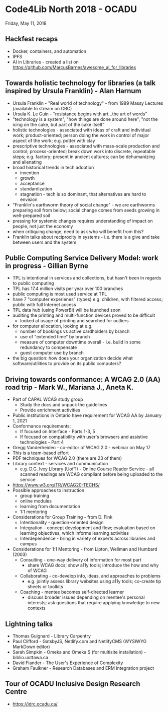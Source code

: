 # Code4Lib North 2018 - OCADU

Friday, May 11, 2018

## Hackfest recaps

- Docker, containers, and automation
- IPFS
- AI in Libraries - created a list on https://github.com/MarcusBarnes/awesome_ai_for_libraries


## Towards holistic technology for libraries (a talk inspired by Ursula Franklin) - Alan Harnum

- Ursula Franklin - "Real world of technology" - from 1989 Massy Lectures (available to stream on CBC)
- Ursula K. Le Guin - "resistance begins with art...the art of words"
- "technology is a system", "how things are done around here", "not the icing on the cake, but part of the cake itself"
- holistic technologies - associated with ideas of craft and individual work; product-oriented; person doing the work in control of major aspect of the work; e.g. potter with clay
- prescriptive technologies - associated with mass-scale production and control; process-oriented; break down work into discrete, repeatable steps; e.g. factory; present in ancient cultures; can be dehumanizing and alienating
- broad historical trends in tech adoption
  - invention
  - growth 
  - acceptance
  - standardization
  - stagnation - tech is so dominant, that alternatives are hard to envision
- "Franklin's earthworm theory of social change" - we are earthworms preparing soil from below; social change comes from seeds growing in well-prepared soil
- pressing for systemic changes requires understanding of impact on people, not just the economy
- when critiquing change, need to ask who will benefit from this?
- Franklin talks about reciprocity in systems - i.e. there is a give and take between users and the system


## Public Computing Service Delivery Model: work in progress - Gillian Byrne

- TPL is intentional in services and collections, but hasn't been in regards to public computing
- TPL has 17.4 million visits per year over 100 branches
- public computing is most used service at TPL
- have 7 "computer experienes" (types) e.g. children, with filtered access; public with full Internet access
- TPL data hub (using PowerBI) will be launched soon 
- auditing the printing and multi-function devices proved to be difficult
  - looked at usage of printing and searched for outliers
- for computer allocation, looking at e.g. 
  - number of bookings vs active cardholders by branch
  - use of "extended time" by branch
  - measure of computer downtime overall - i.e. build in some redundancy to compensate
  - guest computer use by branch
- the big question: how does your organization decide what software/utilities to provide on its public computers?


## Driving towards conformance: A WCAG 2.0 (AA) road trip - Mark W., Mariana J., Aneta K.

- Part of CAPAL WCAG study group 
  - Study the docs and unpack the guidelines
  - Provide enrichment activities
- Public institutions in Ontario have requirement for WCAG AA by January 1, 2021
- Conformance requirements:
  - If focused on Interface - Parts 1-3, 5
  - If focused on compatibility with user's browsers and assistive technologies - Part 4
- Gregg Vanderheiden - co-editor of WCAG 2.0 - webinar on May 17
- This is a team-based effort 
- PDF techniques for WCAG 2.0 (there are 23 of them)
- Library context - services and communication
  - e.g. D.G. Ivey Library (UofT) - Online Course Reader Service - all scanned readings are WCAG compliant before being uploaded to the service
- https://www.w3.org/TR/WCAG20-TECHS/
- Possible approaches to instruction
  - group training
  - online modules
  - learning from documentation
  - 1:1 mentoring
- Considerations for Group Training - from D. Fink 
  - Intentionality - question-oriented design
  - Integration - concept development and flow; evaluation based on learning objectives, which informs learning activities
  - Interdependence - bring in variety of experts across libraries and campus
- Considerations for 1:1 Mentoring - from Lipton, Wellman and Humbard (2003)
  - Consulting - one-way delivery of information for most part
    - share WCAG docs; show a11y tools; introduce the how and why of WCAG
  - Collaborating - co-develop info, ideas, and approaches to problems
    - e.g. jointly assess library websites using a11y tools; co-create tip sheets or toolkits
  - Coaching - mentee becomes self-directed learner
    - discuss broader issues depending on mentee's personal interests; ask questions that require applying knowledge to new contexts


## Lightning talks

- Thomas Guignard - Library Carpentry
- Paul Clifford - GatsbyJS, Netlify.com and NetlifyCMS (WYSIWYG MarkDown editor)
- Sarah Simpkin - Omeka and Omeka S (for multisite installation) - biblio.uottawa.ca
- David Fiander - The User's Experience of Complexity
- Graham Faulkner - Research Databases and ERM Integration project 

## Tour of OCADU Inclusive Design Research Centre

- https://idrc.ocadu.ca/

